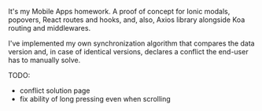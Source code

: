 It's my Mobile Apps homework.
A proof of concept for Ionic modals, popovers, React routes and hooks, and, also, Axios library alongside Koa routing and middlewares.

I've implemented my own synchronization algorithm that compares the data version and, in case of identical versions, declares a conflict the end-user has to manually solve.

TODO:
- conflict solution page 
- fix ability of long pressing even when scrolling
